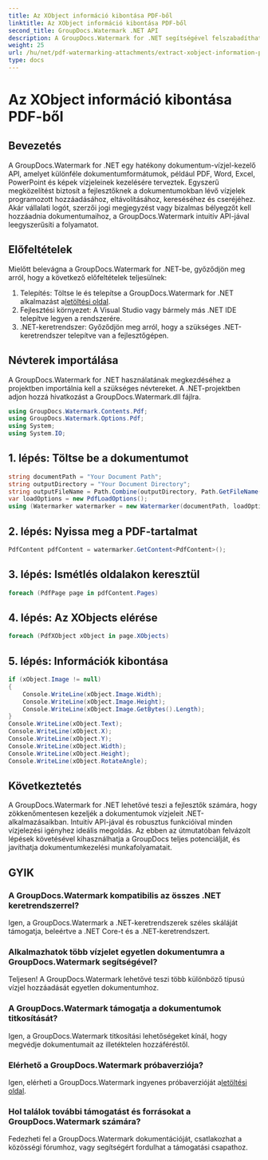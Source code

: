```yaml
---
title: Az XObject információ kibontása PDF-ből
linktitle: Az XObject információ kibontása PDF-ből
second_title: GroupDocs.Watermark .NET API
description: A GroupDocs.Watermark for .NET segítségével felszabadíthatja a dokumentumok vízjelezésének erejét. Zökkenőmentesen kezelheti a vízjeleket PDF-ekben, Word-dokumentumokban és képekben.
weight: 25
url: /hu/net/pdf-watermarking-attachments/extract-xobject-information-pdf/
type: docs
---
```

# Az XObject információ kibontása PDF-ből

## Bevezetés
A GroupDocs.Watermark for .NET egy hatékony dokumentum-vízjel-kezelő API, amelyet különféle dokumentumformátumok, például PDF, Word, Excel, PowerPoint és képek vízjeleinek kezelésére terveztek. Egyszerű megközelítést biztosít a fejlesztőknek a dokumentumokban lévő vízjelek programozott hozzáadásához, eltávolításához, kereséséhez és cseréjéhez. Akár vállalati logót, szerzői jogi megjegyzést vagy bizalmas bélyegzőt kell hozzáadnia dokumentumaihoz, a GroupDocs.Watermark intuitív API-jával leegyszerűsíti a folyamatot.
## Előfeltételek
Mielőtt belevágna a GroupDocs.Watermark for .NET-be, győződjön meg arról, hogy a következő előfeltételek teljesülnek:
1. Telepítés: Töltse le és telepítse a GroupDocs.Watermark for .NET alkalmazást a[letöltési oldal](https://releases.groupdocs.com/Watermark/net/).
2. Fejlesztési környezet: A Visual Studio vagy bármely más .NET IDE telepítve legyen a rendszerére.
3. .NET-keretrendszer: Győződjön meg arról, hogy a szükséges .NET-keretrendszer telepítve van a fejlesztőgépen.

## Névterek importálása
A GroupDocs.Watermark for .NET használatának megkezdéséhez a projektben importálnia kell a szükséges névtereket.
A .NET-projektben adjon hozzá hivatkozást a GroupDocs.Watermark.dll fájlra.
```csharp
using GroupDocs.Watermark.Contents.Pdf;
using GroupDocs.Watermark.Options.Pdf;
using System;
using System.IO;
```
## 1. lépés: Töltse be a dokumentumot
```csharp
string documentPath = "Your Document Path";
string outputDirectory = "Your Document Directory";
string outputFileName = Path.Combine(outputDirectory, Path.GetFileName(documentPath));
var loadOptions = new PdfLoadOptions();
using (Watermarker watermarker = new Watermarker(documentPath, loadOptions))
```
## 2. lépés: Nyissa meg a PDF-tartalmat
```csharp
PdfContent pdfContent = watermarker.GetContent<PdfContent>();
```
## 3. lépés: Ismétlés oldalakon keresztül
```csharp
foreach (PdfPage page in pdfContent.Pages)
```
## 4. lépés: Az XObjects elérése
```csharp
foreach (PdfXObject xObject in page.XObjects)
```
## 5. lépés: Információk kibontása
```csharp
if (xObject.Image != null)
{
    Console.WriteLine(xObject.Image.Width);
    Console.WriteLine(xObject.Image.Height);
    Console.WriteLine(xObject.Image.GetBytes().Length);
}
Console.WriteLine(xObject.Text);
Console.WriteLine(xObject.X);
Console.WriteLine(xObject.Y);
Console.WriteLine(xObject.Width);
Console.WriteLine(xObject.Height);
Console.WriteLine(xObject.RotateAngle);
```

## Következtetés
A GroupDocs.Watermark for .NET lehetővé teszi a fejlesztők számára, hogy zökkenőmentesen kezeljék a dokumentumok vízjeleit .NET-alkalmazásaikban. Intuitív API-jával és robusztus funkcióival minden vízjelezési igényhez ideális megoldás. Az ebben az útmutatóban felvázolt lépések követésével kihasználhatja a GroupDocs teljes potenciálját, és javíthatja dokumentumkezelési munkafolyamatait.
## GYIK
### A GroupDocs.Watermark kompatibilis az összes .NET keretrendszerrel?
Igen, a GroupDocs.Watermark a .NET-keretrendszerek széles skáláját támogatja, beleértve a .NET Core-t és a .NET-keretrendszert.
### Alkalmazhatok több vízjelet egyetlen dokumentumra a GroupDocs.Watermark segítségével?
Teljesen! A GroupDocs.Watermark lehetővé teszi több különböző típusú vízjel hozzáadását egyetlen dokumentumhoz.
### A GroupDocs.Watermark támogatja a dokumentumok titkosítását?
Igen, a GroupDocs.Watermark titkosítási lehetőségeket kínál, hogy megvédje dokumentumait az illetéktelen hozzáféréstől.
### Elérhető a GroupDocs.Watermark próbaverziója?
 Igen, elérheti a GroupDocs.Watermark ingyenes próbaverzióját a[letöltési oldal](https://releases.groupdocs.com/).
### Hol találok további támogatást és forrásokat a GroupDocs.Watermark számára?
Fedezheti fel a GroupDocs.Watermark dokumentációját, csatlakozhat a közösségi fórumhoz, vagy segítségért fordulhat a támogatási csapathoz.